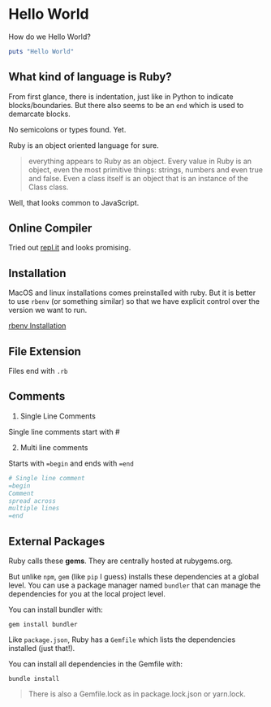 # Hello World

How do we Hello World?

```ruby
puts "Hello World"
```

## What kind of language is Ruby?

From first glance, there is indentation, just like in Python to indicate blocks/boundaries. But there also seems to be an `end` which is used to demarcate blocks. 

No semicolons or types found. Yet.

Ruby is an object oriented language for sure. 

> everything appears to Ruby as an object. Every value in Ruby is an object, even the most primitive things: strings, numbers and even true and false. Even a class itself is an object that is an instance of the Class class.

Well, that looks common to JavaScript.

## Online Compiler 

Tried out [repl.it](https://repl.it/languages/ruby) and looks promising.

## Installation

MacOS and linux installations comes preinstalled with ruby. But it is better to use `rbenv` (or something similar) so that we have explicit control over the version we want to run.

[rbenv Installation](https://github.com/rbenv/rbenv)

## File Extension

Files end with `.rb`

## Comments

1. Single Line Comments

Single line comments start with #

2. Multi line comments

Starts with `=begin` and ends with `=end`

```ruby
# Single line comment
=begin
Comment
spread across
multiple lines
=end
```

## External Packages

Ruby calls these **gems**. They are centrally hosted at rubygems.org. 

But unlike `npm`, `gem` (like `pip` I guess) installs these dependencies at a global level. You can use a package manager named `bundler` that can manage the dependencies for you at the local project level.

You can install bundler with:

```
gem install bundler
```

Like `package.json`, Ruby has a `Gemfile` which lists the dependencies installed (just that!).

You can install all dependencies in the Gemfile with:

```
bundle install
```

> There is also a Gemfile.lock as in package.lock.json or yarn.lock.